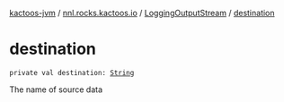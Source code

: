 [kactoos-jvm](../../index.md) / [nnl.rocks.kactoos.io](../index.md) / [LoggingOutputStream](index.md) / [destination](./destination.md)

# destination

`private val destination: `[`String`](https://kotlinlang.org/api/latest/jvm/stdlib/kotlin/-string/index.html)

The name of source data

